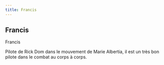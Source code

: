 ```yaml
---
title: Francis
---
```


Francis
-------

Francis


Pilote de Rick Dom dans le mouvement de Marie Albertia, il est un très bon pilote dans le combat au corps à corps.

